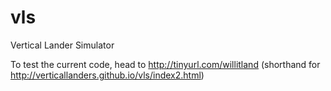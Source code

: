 # vls
Vertical Lander Simulator

To test the current code, head to http://tinyurl.com/willitland (shorthand for http://verticallanders.github.io/vls/index2.html)
